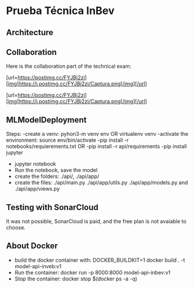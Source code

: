 # Prueba Técnica InBev

## Architecture


## Collaboration

Here is the collaboration part of the technical exam:

[url=https://postimg.cc/FYJBj2zj][img]https://i.postimg.cc/FYJBj2zj/Captura.png[/img][/url]

[url=https://postimg.cc/FYJBj2zj][img]https://i.postimg.cc/FYJBj2zj/Captura.png[/img][/url]

## MLModelDeployment

Steps:
-create a venv: pyhon3-m venv env OR virtualenv venv
-activate the environment: source env/bin/activate
-pip install -r notebooks/requierements.txt OR
-pip install -r api/requirements
-pip install jupyter
- jupyter notebook
- Run the notebook, save the model
- create the folders: ./api/, ./api/app/
- create the files: ./api/main.py ./api/app/utils.py ./api/app/models.py and ./api/app/views.py

## Testing with SonarCloud
It was not possible, SonarCloud is paid, and the free plan is not avaiable to choose.

## About Docker
- build the docker container with: DOCKER_BUILDKIT=1 docker build . -t model-api-inveb:v1
- Run the container: docker run -p 8000:8000 model-api-inbev:v1
- Stop the container: docker stop $(docker ps -a -q)

